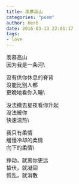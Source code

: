 ```yaml
---
title: 羡慕高山
categories: "poem"
author: Herb
date: 2016-03-13 22:01:17
tags:
- love
---
```

羡慕高山\
因为我是一条河\

没有供你休息的脊背\
没能比别人都\
更晚地看你入睡\

没法撤去星夜看你升起\
没法被你\
快速温热\

我只有柔情\
缓慢冷却的柔情\
向下的柔情\

挣动，就离你更远\
蛰伏，就凝固\
慌乱，就消散